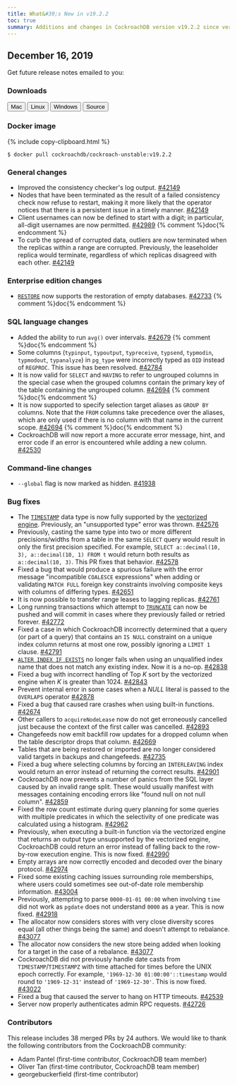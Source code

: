 ```yaml
---
title: What&#39;s New in v19.2.2
toc: true
summary: Additions and changes in CockroachDB version v19.2.2 since version v19.2.1
---
```


## December 16, 2019

Get future release notes emailed to you:

<div class="hubspot-install-form install-form-1 clearfix">
    <script>
        hbspt.forms.create({
            css: '',
            cssClass: 'install-form',
            portalId: '1753393',
            formId: '39686297-81d2-45e7-a73f-55a596a8d5ff',
            formInstanceId: 1,
            target: '.install-form-1'
        });
    </script>
</div>

### Downloads

<div id="os-tabs" class="clearfix">
    <a href="https://binaries.cockroachdb.com/cockroach-v19.2.2.darwin-10.9-amd64.tgz"><button id="mac" data-eventcategory="mac-binary-release-notes">Mac</button></a>
    <a href="https://binaries.cockroachdb.com/cockroach-v19.2.2.linux-amd64.tgz"><button id="linux" data-eventcategory="linux-binary-release-notes">Linux</button></a>
    <a href="https://binaries.cockroachdb.com/cockroach-v19.2.2.windows-6.2-amd64.zip"><button id="windows" data-eventcategory="windows-binary-release-notes">Windows</button></a>
    <a href="https://binaries.cockroachdb.com/cockroach-v19.2.2.src.tgz"><button id="source" data-eventcategory="source-release-notes">Source</button></a>
</div>

### Docker image

{% include copy-clipboard.html %}
~~~shell
$ docker pull cockroachdb/cockroach-unstable:v19.2.2
~~~


### General changes

- Improved the consistency checker's log output. [#42149][#42149]
- Nodes that have been terminated as the result of a failed consistency check now refuse to restart, making it more likely that the operator notices that there is a persistent issue in a timely manner. [#42149][#42149]
- Client usernames can now be defined to start with a digit; in particular, all-digit usernames are now permitted. [#42989][#42989] {% comment %}doc{% endcomment %}
- To curb the spread of corrupted data, outliers are now terminated when the replicas within a range are corrupted. Previously, the leaseholder replica would terminate, regardless of which replicas disagreed with each other. [#42149][#42149]

### Enterprise edition changes

- [`RESTORE`](../v19.2/restore.html) now supports the restoration of empty databases. [#42733][#42733] {% comment %}doc{% endcomment %}

### SQL language changes

- Added the ability to run `avg()` over intervals. [#42679][#42679] {% comment %}doc{% endcomment %}
- Some columns (`typinput`, `typoutput`, `typreceive`, `typsend`, `typmodin`, `typmodout`, `typanalyze`) in `pg_type` were incorrectly typed as `OID` instead of `REGPROC`. This issue has been resolved. [#42784][#42784]
- It is now valid for `SELECT` and `HAVING` to refer to ungrouped columns in the special case when the grouped columns contain the primary key of the table containing the ungrouped column. [#42694][#42694] {% comment %}doc{% endcomment %}
- It is now supported to specify selection target aliases as `GROUP BY` columns. Note that the `FROM` columns take precedence over the aliases, which are only used if there is no column with that name in the current scope. [#42694][#42694] {% comment %}doc{% endcomment %}
- CockroachDB will now report a more accurate error message, hint, and error code if an error is encountered while adding a new column. [#42530][#42530]

### Command-line changes

- `--global` flag is now marked as hidden. [#41938][#41938]

### Bug fixes

- The [`TIMESTAMP`](../v19.2/timestamp.html) data type is now fully supported by the [vectorized engine](../v19.2/vectorized-execution.html). Previously, an "unsupported type" error was thrown. [#42576][#42576]
- Previously, casting the same type into two or more different precisions/widths from a table in the same `SELECT` query would result in only the first precision specified. For example, `SELECT a::decimal(10, 3), a::decimal(10, 1) FROM t` would return both results as `a::decimal(10, 3)`. This PR fixes that behavior. [#42578][#42578]
- Fixed a bug that would produce a spurious failure with the error message "incompatible `COALESCE` expressions" when adding or validating `MATCH FULL` foreign key constraints involving composite keys with columns of differing types. [#42651][#42651]
- It is now possible to transfer range leases to lagging replicas. [#42761][#42761]
- Long running transactions which attempt to [`TRUNCATE`](../v19.2/truncate.html) can now be pushed and will commit in cases where they previously failed or retried forever. [#42772][#42772]
- Fixed a case in which CockroachDB incorrectly determined that a query (or part of a query) that contains an `IS NULL` constraint on a unique index column returns at most one row, possibly ignoring a `LIMIT 1` clause. [#42791][#42791]
- [`ALTER INDEX IF EXISTS`](../v19.2/alter-index.html) no longer fails when using an unqualified index name that does not match any existing index. Now it is a no-op. [#42838][#42838]
- Fixed a bug with incorrect handling of Top _K_ sort by the vectorized engine when _K_ is greater than 1024. [#42843][#42843]
- Prevent internal error in some cases when a _NULL_ literal is passed to the `OVERLAPS` operator [#42878][#42878]
- Fixed a bug that caused rare crashes when using built-in functions. [#42674][#42674]
- Other callers to `acquireNodeLease` now do not get erroneously cancelled just because the context of the first caller was cancelled. [#42893][#42893]
- Changefeeds now emit backfill row updates for a dropped column when the table descriptor drops that column. [#42669][#42669]
- Tables that are being restored or imported are no longer considered valid targets in backups and changefeeds. [#42735][#42735]
- Fixed a bug where selecting columns by forcing an `INTERLEAVING` index would return an error instead of returning the correct results. [#42901][#42901]
- CockroachDB now prevents a number of panics from the SQL layer caused by an invalid range split. These would usually manifest with messages containing encoding errors like "found null on not null column". [#42859][#42859]
- Fixed the row count estimate during query planning for some queries with multiple predicates in which the selectivity of one predicate was calculated using a histogram. [#42962][#42962]
- Previously, when executing a built-in function via the vectorized engine that returns an output type unsupported by the vectorized engine, CockroachDB could return an error instead of falling back to the row-by-row execution engine. This is now fixed. [#42990][#42990]
- Empty arrays are now correctly encoded and decoded over the binary protocol. [#42974][#42974]
- Fixed some existing caching issues surrounding role memberships, where users could sometimes see out-of-date role membership information. [#43004][#43004]
- Previously, attempting to parse `0000-01-01 00:00` when involving `time` did not work as `pgdate` does not understand `0000` as a year. This is now fixed. [#42918][#42918]
- The allocator now considers stores with very close diversity scores equal (all other things being the same) and doesn't attempt to rebalance. [#43077][#43077]
- The allocator now considers the new store being added when looking for a target in the case of a rebalance. [#43077][#43077]
- CockroachDB did not previously handle date casts from `TIMESTAMP`/`TIMESTAMPZ` with time attached for times before the UNIX epoch correctly. For example, `'1969-12-30 01:00:00'::timestamp` would round to `'1969-12-31'` instead of `'1969-12-30'`. This is now fixed. [#43022][#43022]
- Fixed a bug that caused the server to hang on HTTP timeouts. [#42539][#42539]
- Server now properly authenticates admin RPC requests. [#42726][#42726]

### Contributors

This release includes 38 merged PRs by 24 authors.
We would like to thank the following contributors from the CockroachDB community:

- Adam Pantel (first-time contributor, CockroachDB team member)
- Oliver Tan (first-time contributor, CockroachDB team member)
- georgebuckerfield (first-time contributor)

[#42530]: https://github.com/cockroachdb/cockroach/pull/42530
[#42726]: https://github.com/cockroachdb/cockroach/pull/42726
[#42539]: https://github.com/cockroachdb/cockroach/pull/42539
[#41938]: https://github.com/cockroachdb/cockroach/pull/41938
[#42149]: https://github.com/cockroachdb/cockroach/pull/42149
[#42576]: https://github.com/cockroachdb/cockroach/pull/42576
[#42578]: https://github.com/cockroachdb/cockroach/pull/42578
[#42651]: https://github.com/cockroachdb/cockroach/pull/42651
[#42669]: https://github.com/cockroachdb/cockroach/pull/42669
[#42674]: https://github.com/cockroachdb/cockroach/pull/42674
[#42679]: https://github.com/cockroachdb/cockroach/pull/42679
[#42694]: https://github.com/cockroachdb/cockroach/pull/42694
[#42733]: https://github.com/cockroachdb/cockroach/pull/42733
[#42735]: https://github.com/cockroachdb/cockroach/pull/42735
[#42761]: https://github.com/cockroachdb/cockroach/pull/42761
[#42772]: https://github.com/cockroachdb/cockroach/pull/42772
[#42784]: https://github.com/cockroachdb/cockroach/pull/42784
[#42791]: https://github.com/cockroachdb/cockroach/pull/42791
[#42838]: https://github.com/cockroachdb/cockroach/pull/42838
[#42843]: https://github.com/cockroachdb/cockroach/pull/42843
[#42859]: https://github.com/cockroachdb/cockroach/pull/42859
[#42878]: https://github.com/cockroachdb/cockroach/pull/42878
[#42893]: https://github.com/cockroachdb/cockroach/pull/42893
[#42901]: https://github.com/cockroachdb/cockroach/pull/42901
[#42918]: https://github.com/cockroachdb/cockroach/pull/42918
[#42962]: https://github.com/cockroachdb/cockroach/pull/42962
[#42974]: https://github.com/cockroachdb/cockroach/pull/42974
[#42989]: https://github.com/cockroachdb/cockroach/pull/42989
[#42990]: https://github.com/cockroachdb/cockroach/pull/42990
[#43004]: https://github.com/cockroachdb/cockroach/pull/43004
[#43022]: https://github.com/cockroachdb/cockroach/pull/43022
[#43072]: https://github.com/cockroachdb/cockroach/pull/43072
[#43077]: https://github.com/cockroachdb/cockroach/pull/43077
